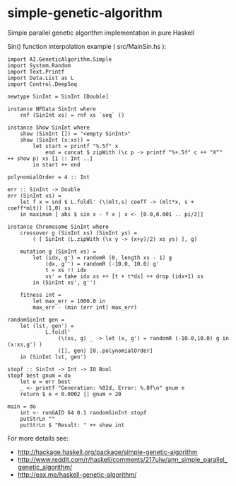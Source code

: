 simple-genetic-algorithm
========================

Simple parallel genetic algorithm implementation in pure Haskell

Sin() function interpolation example ( src/MainSin.hs ):

```
import AI.GeneticAlgorithm.Simple
import System.Random
import Text.Printf
import Data.List as L
import Control.DeepSeq

newtype SinInt = SinInt [Double]

instance NFData SinInt where
    rnf (SinInt xs) = rnf xs `seq` ()

instance Show SinInt where
    show (SinInt []) = "<empty SinInt>"
    show (SinInt (x:xs)) =
        let start = printf "%.5f" x
            end = concat $ zipWith (\c p -> printf "%+.5f" c ++ "X^" ++ show p) xs [1 :: Int ..]
        in start ++ end

polynomialOrder = 4 :: Int

err :: SinInt -> Double
err (SinInt xs) =
    let f x = snd $ L.foldl' (\(mlt,s) coeff -> (mlt*x, s + coeff*mlt)) (1,0) xs
    in maximum [ abs $ sin x - f x | x <- [0.0,0.001 .. pi/2]]

instance Chromosome SinInt where
    crossover g (SinInt xs) (SinInt ys) =
        ( [ SinInt (L.zipWith (\x y -> (x+y)/2) xs ys) ], g)

    mutation g (SinInt xs) =
        let (idx, g') = randomR (0, length xs - 1) g
            (dx, g'') = randomR (-10.0, 10.0) g'
            t = xs !! idx
            xs' = take idx xs ++ [t + t*dx] ++ drop (idx+1) xs
        in (SinInt xs', g'')

    fitness int =
        let max_err = 1000.0 in
        max_err - (min (err int) max_err)

randomSinInt gen = 
    let (lst, gen') =
            L.foldl'
                (\(xs, g) _ -> let (x, g') = randomR (-10.0,10.0) g in (x:xs,g') )
                ([], gen) [0..polynomialOrder]
    in (SinInt lst, gen')

stopf :: SinInt -> Int -> IO Bool
stopf best gnum = do
    let e = err best
    _ <- printf "Generation: %02d, Error: %.8f\n" gnum e
    return $ e < 0.0002 || gnum > 20

main = do
    int <- runGAIO 64 0.1 randomSinInt stopf
    putStrLn ""
    putStrLn $ "Result: " ++ show int

```

For more details see:

* http://hackage.haskell.org/package/simple-genetic-algorithm
* http://www.reddit.com/r/haskell/comments/217ulw/ann_simple_parallel_genetic_algorithm/
* http://eax.me/haskell-genetic-algorithm/
